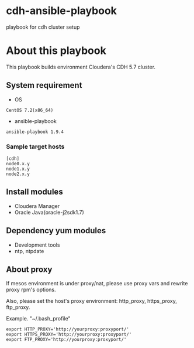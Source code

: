 # cdh-ansible-playbook
playbook for cdh cluster setup

# About this playbook
This playbook builds environment Cloudera's CDH 5.7 cluster.

## System requirement
- OS
```
CentOS 7.2(x86_64)
```
- ansible-playbook
```
ansible-playbook 1.9.4
```

### Sample target hosts
```
[cdh]
node0.x.y
node1.x.y
node2.x.y
```

## Install modules
- Cloudera Manager
- Oracle Java(oracle-j2sdk1.7)

## Dependency yum modules
- Development tools
- ntp, ntpdate

## About proxy
If mesos environment is under proxy/nat, please use proxy vars and rewrite proxy rpm's options.

Also, please set the host's proxy environment:  http_proxy, https_proxy, ftp_proxy.

Example. "~/.bash_profile"
```
export HTTP_PROXY='http://yourproxy:proxyport/'
export HTTPS_PROXY='http://yourproxy:proxyport/'
export FTP_PROXY='http://yourproxy:proxyport/'
```
